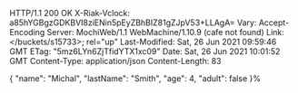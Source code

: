 HTTP/1.1 200 OK
X-Riak-Vclock: a85hYGBgzGDKBVI8ziENin5pEyZBhBIZ81gZJpV53+LLAgA=
Vary: Accept-Encoding
Server: MochiWeb/1.1 WebMachine/1.10.9 (cafe not found)
Link: </buckets/s15733>; rel="up"
Last-Modified: Sat, 26 Jun 2021 09:59:46 GMT
ETag: "5mz6LYn6ZjTfidYTX1xc09"
Date: Sat, 26 Jun 2021 10:01:52 GMT
Content-Type: application/json
Content-Length: 83

{
    "name": "Michal",
    "lastName": "Smith",
    "age": 4,
    "adult": false
}%                